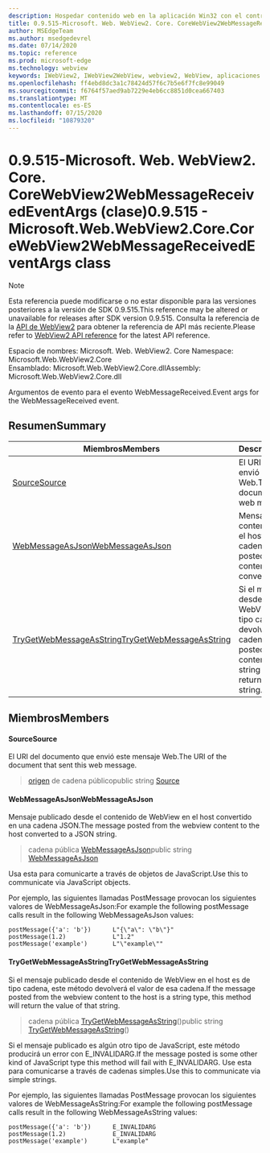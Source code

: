 ```yaml
---
description: Hospedar contenido web en la aplicación Win32 con el control Microsoft Edge WebView2
title: 0.9.515-Microsoft. Web. WebView2. Core. CoreWebView2WebMessageReceivedEventArgs
author: MSEdgeTeam
ms.author: msedgedevrel
ms.date: 07/14/2020
ms.topic: reference
ms.prod: microsoft-edge
ms.technology: webview
keywords: IWebView2, IWebView2WebView, webview2, WebView, aplicaciones Win32, Win32, Edge, ICoreWebView2, ICoreWebView2Controller, control de explorador, HTML Edge
ms.openlocfilehash: ff4ebd8dc3a1c78424d57f6c7b5e6f7fc8e99049
ms.sourcegitcommit: f6764f57aed9ab7229e4eb6cc8851d0cea667403
ms.translationtype: MT
ms.contentlocale: es-ES
ms.lasthandoff: 07/15/2020
ms.locfileid: "10879320"
---
```

# <span data-ttu-id="1d74e-104">0.9.515-Microsoft. Web. WebView2. Core. CoreWebView2WebMessageReceivedEventArgs (clase)</span><span class="sxs-lookup"><span data-stu-id="1d74e-104">0.9.515 - Microsoft.Web.WebView2.Core.CoreWebView2WebMessageReceivedEventArgs class</span></span> 

> [!NOTE]
> <span data-ttu-id="1d74e-105">Esta referencia puede modificarse o no estar disponible para las versiones posteriores a la versión de SDK 0.9.515.</span><span class="sxs-lookup"><span data-stu-id="1d74e-105">This reference may be altered or unavailable for releases after SDK version 0.9.515.</span></span> <span data-ttu-id="1d74e-106">Consulta la referencia de la [API de WebView2](../../../webview2-api-reference.md) para obtener la referencia de API más reciente.</span><span class="sxs-lookup"><span data-stu-id="1d74e-106">Please refer to [WebView2 API reference](../../../webview2-api-reference.md) for the latest API reference.</span></span>

<span data-ttu-id="1d74e-107">Espacio de nombres: Microsoft. Web. WebView2. Core </span><span class="sxs-lookup"><span data-stu-id="1d74e-107">Namespace: Microsoft.Web.WebView2.Core</span></span>\
<span data-ttu-id="1d74e-108">Ensamblado: Microsoft.Web.WebView2.Core.dll</span><span class="sxs-lookup"><span data-stu-id="1d74e-108">Assembly: Microsoft.Web.WebView2.Core.dll</span></span>

<span data-ttu-id="1d74e-109">Argumentos de evento para el evento WebMessageReceived.</span><span class="sxs-lookup"><span data-stu-id="1d74e-109">Event args for the WebMessageReceived event.</span></span>

## <span data-ttu-id="1d74e-110">Resumen</span><span class="sxs-lookup"><span data-stu-id="1d74e-110">Summary</span></span>

 <span data-ttu-id="1d74e-111">Miembros</span><span class="sxs-lookup"><span data-stu-id="1d74e-111">Members</span></span>                        | <span data-ttu-id="1d74e-112">Descripciones</span><span class="sxs-lookup"><span data-stu-id="1d74e-112">Descriptions</span></span>
--------------------------------|---------------------------------------------
[<span data-ttu-id="1d74e-113">Source</span><span class="sxs-lookup"><span data-stu-id="1d74e-113">Source</span></span>](#source) | <span data-ttu-id="1d74e-114">El URI del documento que envió este mensaje Web.</span><span class="sxs-lookup"><span data-stu-id="1d74e-114">The URI of the document that sent this web message.</span></span>
[<span data-ttu-id="1d74e-115">WebMessageAsJson</span><span class="sxs-lookup"><span data-stu-id="1d74e-115">WebMessageAsJson</span></span>](#webmessageasjson) | <span data-ttu-id="1d74e-116">Mensaje publicado desde el contenido de WebView en el host convertido en una cadena JSON.</span><span class="sxs-lookup"><span data-stu-id="1d74e-116">The message posted from the webview content to the host converted to a JSON string.</span></span>
[<span data-ttu-id="1d74e-117">TryGetWebMessageAsString</span><span class="sxs-lookup"><span data-stu-id="1d74e-117">TryGetWebMessageAsString</span></span>](#trygetwebmessageasstring) | <span data-ttu-id="1d74e-118">Si el mensaje publicado desde el contenido de WebView en el host es de tipo cadena, este método devolverá el valor de esa cadena.</span><span class="sxs-lookup"><span data-stu-id="1d74e-118">If the message posted from the webview content to the host is a string type, this method will return the value of that string.</span></span>

## <span data-ttu-id="1d74e-119">Miembros</span><span class="sxs-lookup"><span data-stu-id="1d74e-119">Members</span></span>

#### <span data-ttu-id="1d74e-120">Source</span><span class="sxs-lookup"><span data-stu-id="1d74e-120">Source</span></span> 

<span data-ttu-id="1d74e-121">El URI del documento que envió este mensaje Web.</span><span class="sxs-lookup"><span data-stu-id="1d74e-121">The URI of the document that sent this web message.</span></span>

> <span data-ttu-id="1d74e-122">[origen](#source) de cadena público</span><span class="sxs-lookup"><span data-stu-id="1d74e-122">public string [Source](#source)</span></span>

#### <span data-ttu-id="1d74e-123">WebMessageAsJson</span><span class="sxs-lookup"><span data-stu-id="1d74e-123">WebMessageAsJson</span></span> 

<span data-ttu-id="1d74e-124">Mensaje publicado desde el contenido de WebView en el host convertido en una cadena JSON.</span><span class="sxs-lookup"><span data-stu-id="1d74e-124">The message posted from the webview content to the host converted to a JSON string.</span></span>

> <span data-ttu-id="1d74e-125">cadena pública [WebMessageAsJson](#webmessageasjson)</span><span class="sxs-lookup"><span data-stu-id="1d74e-125">public string [WebMessageAsJson](#webmessageasjson)</span></span>

<span data-ttu-id="1d74e-126">Usa esta para comunicarte a través de objetos de JavaScript.</span><span class="sxs-lookup"><span data-stu-id="1d74e-126">Use this to communicate via JavaScript objects.</span></span>

<span data-ttu-id="1d74e-127">Por ejemplo, las siguientes llamadas PostMessage provocan los siguientes valores de WebMessageAsJson:</span><span class="sxs-lookup"><span data-stu-id="1d74e-127">For example the following postMessage calls result in the following WebMessageAsJson values:</span></span>

```
postMessage({'a': 'b'})      L"{\"a\": \"b\"}"
postMessage(1.2)             L"1.2"
postMessage('example')       L"\"example\""
```

#### <span data-ttu-id="1d74e-128">TryGetWebMessageAsString</span><span class="sxs-lookup"><span data-stu-id="1d74e-128">TryGetWebMessageAsString</span></span> 

<span data-ttu-id="1d74e-129">Si el mensaje publicado desde el contenido de WebView en el host es de tipo cadena, este método devolverá el valor de esa cadena.</span><span class="sxs-lookup"><span data-stu-id="1d74e-129">If the message posted from the webview content to the host is a string type, this method will return the value of that string.</span></span>

> <span data-ttu-id="1d74e-130">cadena pública [TryGetWebMessageAsString](#trygetwebmessageasstring)()</span><span class="sxs-lookup"><span data-stu-id="1d74e-130">public string [TryGetWebMessageAsString](#trygetwebmessageasstring)()</span></span>

<span data-ttu-id="1d74e-131">Si el mensaje publicado es algún otro tipo de JavaScript, este método producirá un error con E_INVALIDARG.</span><span class="sxs-lookup"><span data-stu-id="1d74e-131">If the message posted is some other kind of JavaScript type this method will fail with E_INVALIDARG.</span></span> <span data-ttu-id="1d74e-132">Use esta para comunicarse a través de cadenas simples.</span><span class="sxs-lookup"><span data-stu-id="1d74e-132">Use this to communicate via simple strings.</span></span>

<span data-ttu-id="1d74e-133">Por ejemplo, las siguientes llamadas PostMessage provocan los siguientes valores de WebMessageAsString:</span><span class="sxs-lookup"><span data-stu-id="1d74e-133">For example the following postMessage calls result in the following WebMessageAsString values:</span></span>

```
postMessage({'a': 'b'})      E_INVALIDARG
postMessage(1.2)             E_INVALIDARG
postMessage('example')       L"example"
```

